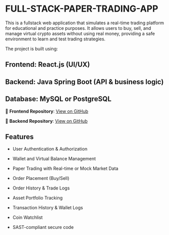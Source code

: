 # FULL-STACK-PAPER-TRADING-APP

This is a fullstack web application that simulates a real-time trading platform for educational and practice purposes. It allows users to buy, sell, and manage virtual crypto assets without using real money, providing a safe environment to learn and test trading strategies.

The project is built using:

## Frontend: React.js (UI/UX)

## Backend: Java Spring Boot (API & business logic)

## Database: MySQL or PostgreSQL

🔹 **Frontend Repository**: [View on GitHub](https://github.com/narendraparihar/Paper-Trading-App-Frontend)

🔹 **Backend Repository**: [View on GitHub]((https://github.com/narendraparihar/Paper-Trading-App))

## Features
- User Authentication & Authorization

- Wallet and Virtual Balance Management

- Paper Trading with Real-time or Mock Market Data

- Order Placement (Buy/Sell)

- Order History & Trade Logs

- Asset Portfolio Tracking

- Transaction History & Wallet Logs

- Coin Watchlist

- SAST-compliant secure code
